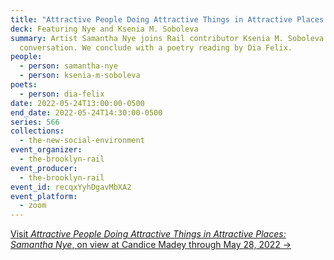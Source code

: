 ```yaml
---
title: "Attractive People Doing Attractive Things in Attractive Places: Samantha Nye"
deck: Featuring Nye and Ksenia M. Soboleva
summary: Artist Samantha Nye joins Rail contributor Ksenia M. Soboleva for a
  conversation. We conclude with a poetry reading by Dia Felix.
people:
  - person: samantha-nye
  - person: ksenia-m-soboleva
poets:
  - person: dia-felix
date: 2022-05-24T13:00:00-0500
end_date: 2022-05-24T14:30:00-0500
series: 566
collections:
  - the-new-social-environment
event_organizer:
  - the-brooklyn-rail
event_producer:
  - the-brooklyn-rail
event_id: recqxYyhDgavMbXA2
event_platform:
  - zoom
---
```

[Visit *Attractive People Doing Attractive Things in Attractive Places: Samantha Nye*, on view at Candice Madey through May 28, 2022 →](https://www.candicemadey.com/gallery/all/samantha-nye)